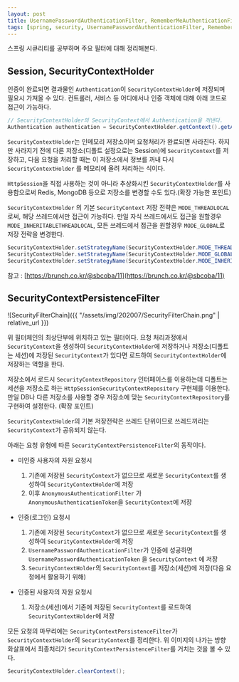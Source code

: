 ```yaml
---
layout: post
title: UsernamePasswordAuthenticationFilter, RememberMeAuthenticationFilter, AnonymousAuthenticationFilter
tags: [spring, security, UsernamePasswordAuthenticationFilter, RememberMeAuthenticationFilter, AnonymousAuthenticationFilter]
---
```


스프링 시큐리티를 공부하며 주요 필터에 대해 정리해본다.

## Session, SecurityContextHolder

인증이 완료되면 결과물인 `Authentication`이 `SecurityContextHolder`에 저장되며 필요시 가져올 수 있다. 컨트롤러, 서비스 등 어디에서나 인증 객체에 대해 아래 코드로 접근이 가능하다.

```java
// SecurityContextHolder의 SecurityContext에서 Authentication을 꺼낸다.
Authentication authentication = SecurityContextHolder.getContext().getAuthentication();
```

`SecurityContextHolder`는 인메모리 저장소이며 요청처리가 완료되면 사라진다. 
하지만 사라지기 전에 다른 저장소(디폴트 설정으로는 Session)에 `SecurityContext`를 저장하고, 다음 요청을 처리할 때는 이 저장소에서 정보를 꺼내 다시 `SecurityContextHolder` 를 메모리에 올려 처리하는 식이다.

`HttpSession`을 직접 사용하는 것이 아니라 추상화시킨 `SecurityContextHolder`를 사용함으로써 Redis, MongoDB 등으로 저장소를 변경할 수도 있다.(확장 가능한 포인트)

`SecurityContextHolder` 의 기본 `SecurityContext` 저장 전략은 `MODE_THREADLOCAL`로써, 해당 쓰레드에서만 접근이 가능하다. 만일 자식 쓰레드에서도 접근을 원할경우 `MODE_INHERITABLETHREADLOCAL`, 모든 쓰레드에서 접근을 원할경우 `MODE_GLOBAL`로 저장 전략을 변경한다.

```java
SecurityContextHolder.setStrategyName(SecurityContextHolder.MODE_THREADLOCAL); // 기본설정
SecurityContextHolder.setStrategyName(SecurityContextHolder.MODE_GLOBAL);
SecurityContextHolder.setStrategyName(SecurityContextHolder.MODE_INHERITABLETHREADLOCAL);
```

참고 : [https://brunch.co.kr/@sbcoba/11](https://brunch.co.kr/@sbcoba/11)

## SecurityContextPersistenceFilter

![SecurityFilterChain]({{ "/assets/img/202007/SecurityFilterChain.png" | relative_url }})

위 필터체인의 최상단부에 위치하고 있는 필터이다. 요청 처리과정에서 `SecurityContext`을 생성하여 `SecurityContextHolder`에 저장하거나 저장소(디폴트는 세션)에 저장된 `SecurityContext`가 있다면 로드하여 `SecurityContextHolder`에 저장하는 역할을 한다.

저장소에서 로드시 `SecurityContextRepository` 인터페이스를 이용하는데 디폴트는 세션을 저장소로 하는 `HttpSessionSecurityContextRepository` 구현체를 이용한다. 만일 DB나 다른 저장소를 사용할 경우 저장소에 맞는 `SecurityContextRepository`를 구현하여 설정한다. (확장 포인트)

`SecurityContextHolder`의 기본 저장전략은 쓰레드 단위이므로 쓰레드끼리는 `SecurityContext`가 공유되지 않는다.

아래는 요청 유형에 따른 `SecurityContextPersistenceFilter`의 동작이다.

- 미인증 사용자의 자원 요청시
    1. 기존에 저장된 `SecurityContext`가 없으므로 새로운 `SecurityContext`를 생성하여 `SecurityContextHolder`에 저장
    2. 이후 `AnonymousAuthenticationFilter` 가 `AnonymousAuthenticationToken`을 `SecurityContext`에 저장
    
- 인증(로그인) 요청시
    1. 기존에 저장된 `SecurityContext`가 없으므로 새로운 `SecurityContext`를 생성하여 `SecurityContextHolder`에 저장
    2. `UsernamePasswordAuthenticationFilter`가 인증에 성공하면 `UsernamePasswordAuthenticationToken` 을 `SecurityContext` 에 저장
    3. `SecurityContextHolder`의 `SecurityContext`를 저장소(세션)에 저장(다음 요청에서 활용하기 위해)

- 인증된 사용자의 자원 요청시
    1. 저장소(세션)에서 기존에 저장된 `SecurityContext`를 로드하여 `SecurityContextHolder`에 저장

모든 요청의 마무리에는 `SecurityContextPersistenceFilter`가 `SecurityContextHolder`의 `SecurityContext`를 정리한다. 위 이미지의 나가는 방향 화살표에서 최종처리가 `SecurityContextPersistenceFilter`를 거치는 것을 볼 수 있다.

```java
SecurityContextHolder.clearContext();
```

